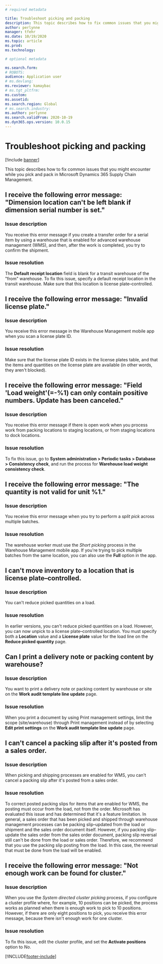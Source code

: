 ```yaml
---
# required metadata

title: Troubleshoot picking and packing
description: This topic describes how to fix common issues that you might encounter while you pick and pack in Microsoft Dynamics 365 Supply Chain Management.
author: perlynne
manager: tfehr
ms.date: 10/19/2020
ms.topic: article
ms.prod: 
ms.technology: 

# optional metadata

ms.search.form: 
# ROBOTS: 
audience: Application user
# ms.devlang: 
ms.reviewer: kamaybac
# ms.tgt_pltfrm: 
ms.custom: 
ms.assetid: 
ms.search.region: Global
# ms.search.industry: 
ms.author: perlynne
ms.search.validFrom: 2020-10-19
ms.dyn365.ops.version: 10.0.15
---
```


# Troubleshoot picking and packing

[!include [banner](../includes/banner.md)]

This topic describes how to fix common issues that you might encounter while you pick and pack in Microsoft Dynamics 365 Supply Chain Management.

## I receive the following error message: "Dimension location can't be left blank if dimension serial number is set."

### Issue description

You receive this error message if you create a transfer order for a serial item by using a warehouse that is enabled for advanced warehouse management (WMS), and then, after the work is completed, you try to confirm the shipment.

### Issue resolution

The **Default receipt location** field is blank for a transit warehouse of the "from" warehouse. To fix this issue, specify a default receipt location in the transit warehouse. Make sure that this location is license plate–controlled.

## I receive the following error message: "Invalid license plate."

### Issue description

You receive this error message in the Warehouse Management mobile app when you scan a license plate ID.

### Issue resolution

Make sure that the license plate ID exists in the license plates table, and that the items and quantities on the license plate are available (in other words, they aren't blocked).

## I receive the following error message: "Field 'Load weight'(=-%1) can only contain positive numbers. Update has been canceled."

### Issue description

You receive this error message if there is open work when you process work from packing locations to staging locations, or from staging locations to dock locations.

### Issue resolution

To fix this issue, go to **System administration \> Periodic tasks \> Database \> Consistency check**, and run the process for **Warehouse load weight consistency check**.

## I receive the following error message: "The quantity is not valid for unit %1."

### Issue description

You receive this error message when you try to perform a *split pick* across multiple batches.

### Issue resolution

The warehouse worker must use the *Short picking* process in the Warehouse Management mobile app. If you're trying to pick multiple batches from the same location, you can also use the **Full** option in the app.

## I can't move inventory to a location that is license plate–controlled.

### Issue description

You can't reduce picked quantities on a load.

### Issue resolution

In earlier versions, you can't reduce picked quantities on a load. However, you can now unpick to a license plate–controlled location. You must specify both a **Location** value and a **License plate** value for the load line on the **Reduce picked quantity** page.

## Can I print a delivery note or packing content by warehouse?

### Issue description

You want to print a delivery note or packing content by warehouse or site on the **Work audit template line update** page.

### Issue resolution

When you print a document by using Print management settings, limit the scope (site/warehouse) through Print management instead of by selecting **Edit print settings** on the **Work audit template line update** page.

## I can't cancel a packing slip after it's posted from a sales order.

### Issue description

When picking and shipping processes are enabled for WMS, you can't cancel a packing slip after it's posted from a sales order.

### Issue resolution

To correct posted packing slips for items that are enabled for WMS, the posting must occur from the load, not from the order. Microsoft has evaluated this issue and has determined that it's a feature limitation. In general, a sales order that has been picked and shipped through warehouse management processes can be packing slip–updated from the load or shipment and the sales order document itself. However, if you packing slip–update the sales order from the sales order document, packing slip reversal still can't be done from the load or sales order. Therefore, we recommend that you use the packing slip posting from the load. In this case, the reversal that must be done from the load will be enabled.

## I receive the following error message: "Not enough work can be found for cluster."

### Issue description

When you use the *System directed cluster picking* process, if you configure a cluster profile where, for example, 10 positions can be picked, the process works as planned when there is enough work to pick to 10 positions. However, if there are only eight positions to pick, you receive this error message, because there isn't enough work for one cluster.

### Issue resolution

To fix this issue, edit the cluster profile, and set the **Activate positions** option to *No*.


[!INCLUDE[footer-include](../../includes/footer-banner.md)]